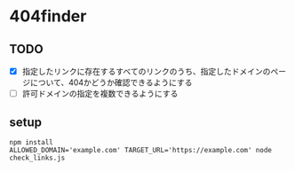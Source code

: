 # 404finder

## TODO

- [x] 指定したリンクに存在するすべてのリンクのうち、指定したドメインのページについて、404かどうか確認できるようにする
- [ ] 許可ドメインの指定を複数できるようにする

## setup

```
npm install
ALLOWED_DOMAIN='example.com' TARGET_URL='https://example.com' node check_links.js
```
